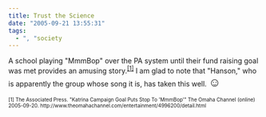 ```yaml
---
title: Trust the Science
date: "2005-09-21 13:55:31"
tags:
  - ", "society
---
```

<p>A school playing "MmmBop" over the PA system until their fund raising goal was met provides an amusing story.<sup><a href="http://www.theomahachannel.com/entertainment/4996200/detail.html">[1]</a></sup> I am glad to note that "Hanson," who is apparently the group whose song it is, has taken this well. <font size="+2">&#x263a;</font></p>  <font size="-2"> [1] The Associated Press.  "Katrina Campaign Goal Puts Stop To 'MmmBop'" The Omaha Channel (online) 2005-09-20. http://www.theomahachannel.com/entertainment/4996200/detail.html </font>

